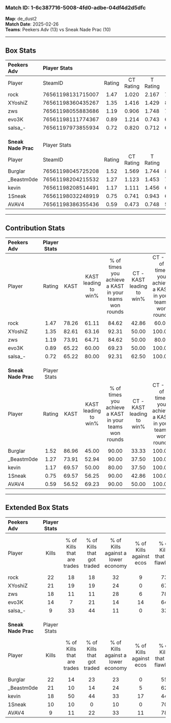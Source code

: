 ### Match ID: 1-6c387716-5008-4fd0-adbe-04df4d2d5dfc  
**Map**: de_dust2  
**Match Date**: 2025-02-26  
**Teams**: Peekers Adv (13) vs Sneak Nade Prac (10)  

---  

## Box Stats  

| **Peekers Adv**     | Player Stats      |        |           |          |       |       |       |         |        |      |     |
| :- | :- | :-: | :-: | :-: | :-: | :-: | :-: | :-: | :-: | :-: | :-: |
| Player              | SteamID           | Rating | CT Rating | T Rating | KAST  |  ADR  | Kills | Assists | Deaths | K/D  | HS% |
| rock                | 76561198131715007 |  1.47  |   1.020   |  2.167   | 78.26 | 103.0 |  22   |    7    |   15   | 1.47 | 72  |
| XYoshiZ             | 76561198360435267 |  1.35  |   1.416   |  1.429   | 82.61 | 78.9  |  21   |    4    |   16   | 1.31 | 42  |
| zws                 | 76561198055883686 |  1.19  |   0.906   |  1.748   | 73.91 | 78.1  |  18   |    3    |   15   | 1.20 | 50  |
| evo3K               | 76561198111774367 |  0.89  |   1.214   |  0.743   | 65.22 | 70.9  |  14   |    3    |   18   | 0.78 | 57  |
| salsa_-             | 76561197973855934 |  0.72  |   0.820   |  0.712   | 65.22 | 61.0  |   9   |    5    |   16   | 0.56 | 22  |
|                     |                   |        |           |          |       |       |       |         |        |      |     |
|                     |                   |        |           |          |       |       |       |         |        |      |     |
|                     |                   |        |           |          |       |       |       |         |        |      |     |
| **Sneak Nade Prac** | Player Stats      |        |           |          |       |       |       |         |        |      |     |
| Player              | SteamID           | Rating | CT Rating | T Rating | KAST  |  ADR  | Kills | Assists | Deaths | K/D  | HS% |
| Burglar             | 76561198045725208 |  1.52  |   1.569   |  1.744   | 86.96 | 102.7 |  22   |    9    |   16   | 1.38 | 77  |
| _Beastm0de          | 76561198204215532 |  1.27  |   1.123   |  1.453   | 73.91 | 85.1  |  21   |    6    |   18   | 1.17 | 52  |
| kevin               | 76561198208514491 |  1.17  |   1.111   |  1.456   | 69.57 | 97.4  |  18   |    8    |   18   | 1.00 | 27  |
| 1Sneak              | 76561198032248919 |  0.75  |   0.741   |  0.943   | 69.57 | 42.0  |  10   |    5    |   15   | 0.67 | 20  |
| AVAV4               | 76561198386355436 |  0.59  |   0.473   |  0.748   | 56.52 | 50.2  |   9   |    3    |   17   | 0.53 | 55  |
---  

## Contribution Stats  

| **Peekers Adv**     | Player Stats |       |                      |                                                        |                           |                                                             |                          |                                                            |
| :- | :-: | :-: | :-: | :-: | :-: | :-: | :-: | :-: |
| Player              |    Rating    | KAST  | KAST leading to win% | % of times you achieve a KAST in your teams won rounds | CT - KAST leading to win% | CT - % of times you achieve a KAST in your teams won rounds | T - KAST leading to win% | T - % of times you achieve a KAST in your teams won rounds |
| rock                |     1.47     | 78.26 |        61.11         |                         84.62                          |           42.86           |                            60.00                            |          72.73           |                           100.00                           |
| XYoshiZ             |     1.35     | 82.61 |        63.16         |                         92.31                          |           50.00           |                           100.00                            |          77.78           |                           87.50                            |
| zws                 |     1.19     | 73.91 |        64.71         |                         84.62                          |           50.00           |                            80.00                            |          77.78           |                           87.50                            |
| evo3K               |     0.89     | 65.22 |        60.00         |                         69.23                          |           50.00           |                           100.00                            |          80.00           |                           50.00                            |
| salsa_-             |     0.72     | 65.22 |        80.00         |                         92.31                          |           62.50           |                           100.00                            |          100.00          |                           87.50                            |
|                     |              |       |                      |                                                        |                           |                                                             |                          |                                                            |
|                     |              |       |                      |                                                        |                           |                                                             |                          |                                                            |
|                     |              |       |                      |                                                        |                           |                                                             |                          |                                                            |
| **Sneak Nade Prac** | Player Stats |       |                      |                                                        |                           |                                                             |                          |                                                            |
| Player              |    Rating    | KAST  | KAST leading to win% | % of times you achieve a KAST in your teams won rounds | CT - KAST leading to win% | CT - % of times you achieve a KAST in your teams won rounds | T - KAST leading to win% | T - % of times you achieve a KAST in your teams won rounds |
| Burglar             |     1.52     | 86.96 |        45.00         |                         90.00                          |           33.33           |                           100.00                            |          54.55           |                           85.71                            |
| _Beastm0de          |     1.27     | 73.91 |        52.94         |                         90.00                          |           37.50           |                           100.00                            |          66.67           |                           85.71                            |
| kevin               |     1.17     | 69.57 |        50.00         |                         80.00                          |           37.50           |                           100.00                            |          62.50           |                           71.43                            |
| 1Sneak              |     0.75     | 69.57 |        56.25         |                         90.00                          |           42.86           |                           100.00                            |          66.67           |                           85.71                            |
| AVAV4               |     0.59     | 56.52 |        69.23         |                         90.00                          |           50.00           |                           100.00                            |          85.71           |                           85.71                            |
---  

## Extended Box Stats  

| **Peekers Adv**     | Player Stats |                            |                            |                                    |                         |                              |                                 |        |                             |                                     |                          |                               |                            |
| :- | :-: | :-: | :-: | :-: | :-: | :-: | :-: | :-: | :-: | :-: | :-: | :-: | :-: |
| Player              |    Kills     | % of Kills that are trades | % of Kills that got traded | % of Kills against a lower economy | % of Kills against ecos | % of Kills that are flawless | % of Kills that are close duels | Deaths | % of Deaths that get traded | % of Deaths against a lower economy | % of Deaths against ecos | % of Deaths that are flawless | % of Deaths that are close |
| rock                |      22      |             18             |             18             |                 32                 |            9            |              73              |                0                |   15   |             27              |                 13                  |            0             |              67               |             20             |
| XYoshiZ             |      21      |             19             |             19             |                 24                 |            0            |              67              |                0                |   16   |             19              |                  6                  |            0             |              69               |             0              |
| zws                 |      18      |             11             |             11             |                 28                 |            6            |              78              |                6                |   15   |             33              |                  7                  |            0             |              73               |             0              |
| evo3K               |      14      |             7              |             21             |                 14                 |           14            |              64              |               21                |   18   |             22              |                 17                  |            0             |              44               |             6              |
| salsa_-             |      9       |             33             |             44             |                 11                 |            0            |              33              |               22                |   16   |             13              |                 13                  |            0             |              44               |             13             |
|                     |              |                            |                            |                                    |                         |                              |                                 |        |                             |                                     |                          |                               |                            |
|                     |              |                            |                            |                                    |                         |                              |                                 |        |                             |                                     |                          |                               |                            |
|                     |              |                            |                            |                                    |                         |                              |                                 |        |                             |                                     |                          |                               |                            |
| **Sneak Nade Prac** | Player Stats |                            |                            |                                    |                         |                              |                                 |        |                             |                                     |                          |                               |                            |
| Player              |    Kills     | % of Kills that are trades | % of Kills that got traded | % of Kills against a lower economy | % of Kills against ecos | % of Kills that are flawless | % of Kills that are close duels | Deaths | % of Deaths that get traded | % of Deaths against a lower economy | % of Deaths against ecos | % of Deaths that are flawless | % of Deaths that are close |
| Burglar             |      22      |             14             |             23             |                 23                 |            0            |              55              |                5                |   16   |             38              |                  6                  |            0             |              75               |             13             |
| _Beastm0de          |      21      |             10             |             14             |                 24                 |            5            |              62              |               10                |   18   |              6              |                  6                  |            0             |              67               |             0              |
| kevin               |      18      |             50             |             44             |                 33                 |           17            |              44              |               11                |   18   |             28              |                  6                  |            6             |              44               |             17             |
| 1Sneak              |      10      |             10             |             0              |                 10                 |            0            |              70              |               10                |   15   |             27              |                  0                  |            0             |              93               |             0              |
| AVAV4               |      9       |             11             |             22             |                 33                 |           11            |              78              |                0                |   17   |              6              |                  6                  |            0             |              59               |             6              |
